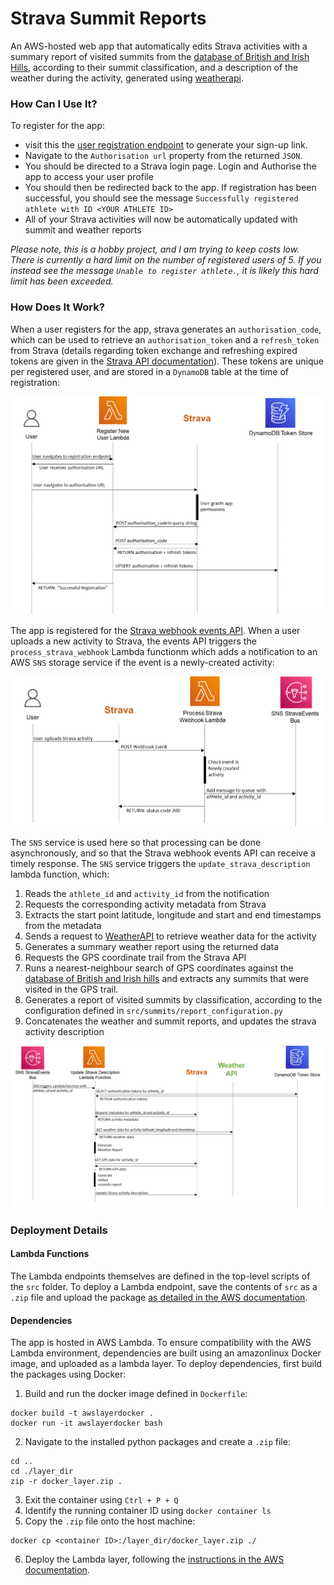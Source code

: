 # Strava Summit Reports

An AWS-hosted web app that automatically edits Strava activities with a summary report of visited summits from the 
[database of British and Irish Hills](http://www.hills-database.co.uk/downloads.html), according to their summit 
classification, and a description of the weather during the activity, generated using [weatherapi](https://www.weatherapi.com/).

### How Can I Use It?

To register for the app: 
 - visit this the 
[user registration endpoint](https://qbyrryqldqqzco3zsfitqirqlu0xcino.lambda-url.None.on.aws/) to generate your 
sign-up link. 
 - Navigate to the `Authorisation url` property from the returned `JSON`.  
 - You should be directed to a Strava login page. Login and Authorise the app to access your user profile
 - You should then be redirected back to the app. If registration has been successful, you should see the message 
`Successfully registered athlete with ID <YOUR ATHLETE ID>`
 - All of your Strava activities will now be automatically updated with summit and weather reports

*Please note, this is a hobby project, and I am trying to keep costs low. There is currently a hard limit on the number 
of registered users of 5. If you instead see the message `Unable to register athlete.`, it is likely this hard limit
has been exceeded.*

### How Does It Work?

When a user registers for the app, strava generates an `authorisation_code`, which can be used to retrieve an 
`authorisation_token` and a `refresh_token` from Strava (details regarding token exchange and refreshing expired tokens 
are given in the [Strava API documentation](https://developers.strava.com/docs/authentication/#tokenexchange)). These 
tokens are unique per registered user, and are stored in a `DynamoDB` table at the time of registration:

![img.png](docs/user_registration_sequence_diagram.png)

The app is registered for the [Strava webhook events API](https://developers.strava.com/docs/webhooks/). When a user 
uploads a new activity to Strava, the events API triggers the `process_strava_webhook` Lambda functionm which adds a 
notification to an AWS `SNS` storage service if the event is a newly-created activity: 

![img.png](docs/process_strava_webhook_sequence_diagram.png)

The `SNS` service is used here so that processing can be done asynchronously, and so that the Strava webhook events API 
can receive a timely response. The `SNS` service triggers the `update_strava_description` lambda function, which:

1. Reads the `athlete_id` and `activity_id` from the notification
2. Requests the corresponding activity metadata from Strava
3. Extracts the start point latitude, longitude and start and end timestamps from the metadata
4. Sends a request to [WeatherAPI](https://www.weatherapi.com/) to retrieve weather data for the activity
5. Generates a summary weather report using the returned data
6. Requests the GPS coordinate trail from the Strava API
7. Runs a nearest-neighbour search of GPS coordinates against the 
[database of British and Irish hills](http://www.hills-database.co.uk/downloads.html) and extracts any summits that 
were visited in the GPS trail.
8. Generates a report of visited summits by classification, according to the configuration defined in 
`src/summits/report_configuration.py`
9. Concatenates the weather and summit reports, and updates the strava activity description

![img.png](docs/update_strava_description_sequence_diagram.png)
### Deployment Details

#### Lambda Functions
The Lambda endpoints themselves are defined in the top-level scripts of the `src` folder. To deploy a Lambda endpoint,
save the contents of `src` as a `.zip` file and upload the package [as detailed in the AWS documentation](https://docs.aws.amazon.com/lambda/latest/dg/python-package.html). 


#### Dependencies
The app is hosted in AWS Lambda. To ensure compatibility with the AWS Lambda environment, dependencies are built using
an amazonlinux Docker image, and uploaded as a lambda layer. To deploy dependencies, first build the packages
using Docker:
1. Build and run the docker image defined in `Dockerfile`:

```
docker build -t awslayerdocker .
docker run -it awslayerdocker bash
```
2. Navigate to the installed python packages and create a `.zip` file:
```
cd ..
cd ./layer_dir
zip -r docker_layer.zip .
```
3. Exit the container using `Ctrl + P + Q` 
4. Identify the running container ID using `docker container ls`
5. Copy the `.zip` file onto the host machine:
```
docker cp <container ID>:/layer_dir/docker_layer.zip ./
```
6. Deploy the Lambda layer, following the [instructions in the AWS documentation](https://docs.aws.amazon.com/lambda/latest/dg/configuration-layers.html#configuration-layers-create).
